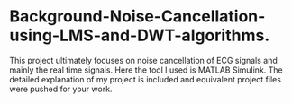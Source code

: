 # Background-Noise-Cancellation-using-LMS-and-DWT-algorithms.
This project ultimately focuses on noise cancellation of ECG signals and mainly the real time signals. Here the tool I used is MATLAB Simulink. The detailed explanation of  my project is included and equivalent project files were pushed for your work.
